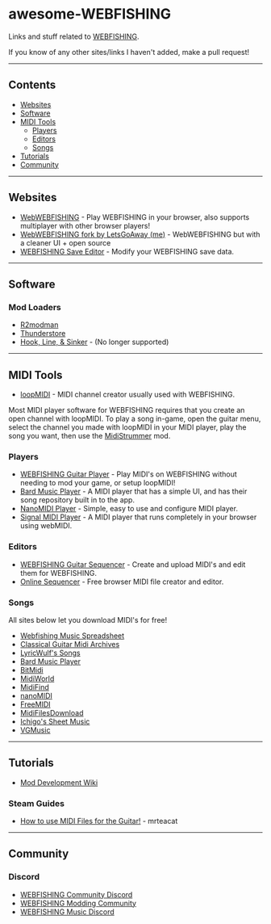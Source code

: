 # awesome-WEBFISHING
Links and stuff related to [WEBFISHING](https://store.steampowered.com/app/3146520/WEBFISHING/).

If you know of any other sites/links I haven't added, make a pull request!

--------------------

## Contents
- [Websites](#websites)
- [Software](#software)
- [MIDI Tools](#midi-tools)
  - [Players](#players)
  - [Editors](#editors)
  - [Songs](#songs)
- [Tutorials](#tutorials)
- [Community](#community)

--------------------

## Websites
- [WebWEBFISHING](https://webwebfishing.notnite.com/) - Play WEBFISHING in your browser, also supports multiplayer with other browser players!
- [WebWEBFISHING fork by LetsGoAway (me)](https://letsgoawaydev.github.io/WebWEBFISHING/) - WebWEBFISHING but with a cleaner UI + open source
- [WEBFISHING Save Editor](https://notnite.github.io/webfishing-save-editor/) - Modify your WEBFISHING save data.

--------------------

## Software
### Mod Loaders
  - [R2modman](https://r2modman.net)
  - [Thunderstore](https://thunderstore.io/c/webfishing/)
  - [Hook, Line, & Sinker](https://hooklinesinker.lol/) - (No longer supported)

--------------------

## MIDI Tools
  - [loopMIDI](https://www.tobias-erichsen.de/software/loopmidi.html) - MIDI channel creator usually used with WEBFISHING.

Most MIDI player software for WEBFISHING requires that you create an open channel with loopMIDI. To play a song in-game, open the guitar menu, select the channel you made with loopMIDI in your MIDI player, play the song you want, then use the [MidiStrummer](https://github.com/puppy-girl/MidiStrummer) mod.

### Players
  - [WEBFISHING Guitar Player](https://github.com/KevAquila/WEBFISHING-Guitar-Player/) - Play MIDI's on WEBFISHING without needing to mod your game, or setup loopMIDI!
  - [Bard Music Player](https://songs.bardmusicplayer.com) - A MIDI player that has a simple UI, and has their song repository built in to the app.
  - [NanoMIDI Player](https://github.com/NotHammer043/nanoMIDIPlayer) - Simple, easy to use and configure MIDI player.
  - [Signal MIDI Player](https://signal.vercel.app/edit) - A MIDI player that runs completely in your browser using webMIDI.
### Editors
  - [WEBFISHING Guitar Sequencer](https://sequencer.webfishing-guitar.com/) - Create and upload MIDI's and edit them for WEBFISHING.
  - [Online Sequencer](https://onlinesequencer.net/) - Free browser MIDI file creator and editor.
### Songs
All sites below let you download MIDI's for free!
  - [Webfishing Music Spreadsheet](https://docs.google.com/spreadsheets/d/1lB0LjdHzhI4TUzsFfA_lN-UTkcLNwIjeJnx4y82DqQ8/edit?usp=sharing)
  - [Classical Guitar Midi Archives](https://www.classicalguitarmidi.com/)
  - [LyricWulf's Songs](https://lyricwulf.com/songs/)
  - [Bard Music Player](https://songs.bardmusicplayer.com)
  - [BitMidi](https://bitmidi.com/)
  - [MidiWorld](https://www.midiworld.com/files/)
  - [MidiFind](https://midifind.com/)
  - [nanoMIDI](https://nanomidi.net/)
  - [FreeMIDI](https://freemidi.org/)
  - [MidiFilesDownload](https://midifilesdownload.com/modules/wfdownloads/)
  - [Ichigo's Sheet Music](https://ichigos.com/sheets/new)
  - [VGMusic](https://www.vgmusic.com)
--------------------

## Tutorials
  - [Mod Development Wiki](https://notnite.github.io/webfishing-mod-wiki/)
### Steam Guides
  - [How to use MIDI Files for the Guitar!](https://steamcommunity.com/sharedfiles/filedetails/?id=3352573634&searchtext=midi) - mrteacat

--------------------

## Community
### Discord
- [WEBFISHING Community Discord](https://discord.com/invite/webfishing)
- [WEBFISHING Modding Community](https://discord.com/invite/webfishingmods)
- [WEBFISHING Music Discord](https://discord.com/invite/7WtemYDazb)
